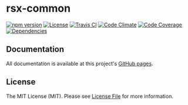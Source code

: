 # rsx-common

[![npm version][ico-npm]][link-npm]
[![License][ico-license]](LICENSE.md)
[![Travis CI][ico-travis]][link-travis]
[![Code Climate][ico-codeclimate]][link-codeclimate]
[![Code Coverage][ico-code-coverage]][link-code-coverage]
[![Dependencies][ico-dependencies]][link-dependencies]

## Documentation

All documentation is available at this project's [GitHub pages](http://react-native-contrib.github.io/rsx/).

## License

The MIT License (MIT). Please see [License File](LICENSE.md) for more information.

[ico-npm]: https://img.shields.io/npm/v/rsx-common.svg?style=flat-square
[ico-license]: https://img.shields.io/badge/license-MIT-brightgreen.svg?style=flat-square
[ico-travis]: https://img.shields.io/travis/react-native-contrib/rsx-common/master.svg?style=flat-square
[ico-codeclimate]: https://codeclimate.com/github/react-native-contrib/rsx-common/badges/gpa.svg?style=flat-square
[ico-code-coverage]: https://codeclimate.com/github/react-native-contrib/rsx-common/badges/coverage.svg?style=flat-square
[ico-dependencies]: https://img.shields.io/david/react-native-contrib/rsx-common.svg?style=flat-square

[link-npm]: https://img.shields.io/packagist/v/react-native-contrib/rsx-common.svg?style=flat-square
[link-travis]: https://travis-ci.org/react-native-contrib/rsx-common
[link-codeclimate]: https://codeclimate.com/github/react-native-contrib/rsx-common
[link-code-coverage]: https://codeclimate.com/github/react-native-contrib/rsx-common/coverage
[link-dependencies]: https://img.shields.io/packagist/dt/react-native-contrib/rsx-common.svg?style=flat-square
